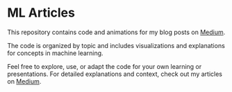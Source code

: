 # ML Articles

This repository contains code and animations for my blog posts on [Medium](https://medium.com/@m.chojna).

The code is organized by topic and includes visualizations and explanations for concepts in machine learning.

Feel free to explore, use, or adapt the code for your own learning or presentations. For detailed explanations and context, check out my articles on [Medium](https://medium.com/@m.chojna).

